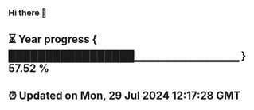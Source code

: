 ### Hi there 👋
⏳ Year progress { █████████████████▁▁▁▁▁▁▁▁▁▁▁▁▁ } 57.52 %
---
⏰ Updated on Mon, 29 Jul 2024 12:17:28 GMT
---
